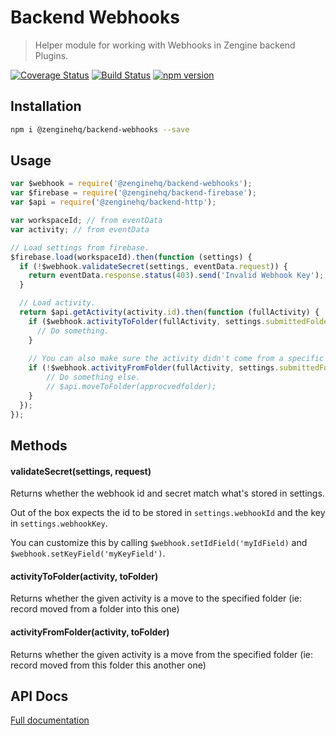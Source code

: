 # Backend Webhooks

> Helper module for working with Webhooks in Zengine backend Plugins.

[![Coverage Status](https://coveralls.io/repos/github/ZengineHQ/zn-backend-webhooks/badge.svg?branch=master)](https://coveralls.io/github/ZengineHQ/zn-backend-webhooks?branch=master)   [![Build Status](https://circleci.com/gh/ZengineHQ/zn-backend-webhooks/tree/master.svg?style=shield)](https://circleci.com/gh/ZengineHQ/zn-backend-webhooks/tree/master) [![npm version](https://badge.fury.io/js/%40zenginehq%2Fbackend-webhooks.svg)](https://badge.fury.io/js/%40zenginehq%2Fbackend-webhooks)

## Installation

```bash
npm i @zenginehq/backend-webhooks --save
```

## Usage

```js
var $webhook = require('@zenginehq/backend-webhooks');
var $firebase = require('@zenginehq/backend-firebase');
var $api = require('@zenginehq/backend-http');

var workspaceId; // from eventData
var activity; // from eventData

// Load settings from firebase.
$firebase.load(workspaceId).then(function (settings) {
  if (!$webhook.validateSecret(settings, eventData.request)) {
    return eventData.response.status(403).send('Invalid Webhook Key');
  }

  // Load activity.
  return $api.getActivity(activity.id).then(function (fullActivity) {
    if ($webhook.activityToFolder(fullActivity, settings.submittedFolder)) {
      // Do something.
    }
    
    // You can also make sure the activity didn't come from a specific folder.
    if (!$webhook.activityFromFolder(fullActivity, settings.submittedFolder)) {
    	// Do something else.
    	// $api.moveToFolder(approcvedfolder);
    }
  });
});
```

## Methods

#### validateSecret(settings, request)

Returns whether the webhook id and secret match what's stored in settings.

Out of the box expects the id to be stored in `settings.webhookId` and the key in `settings.webhookKey`.

You can customize this by calling `$webhook.setIdField('myIdField)` and `$webhook.setKeyField('myKeyField')`. 

#### activityToFolder(activity, toFolder)

Returns whether the given activity is a move to the specified folder (ie: record moved from a folder into this one) 

#### activityFromFolder(activity, toFolder)

Returns whether the given activity is a move from the specified folder (ie: record moved from this folder this another one)

## API Docs

[Full documentation](https://zenginehq.github.io/zn-backend-webhooks)
